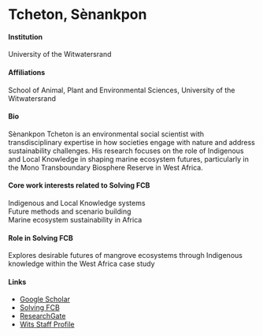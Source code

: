# Tcheton, Sènankpon

#### Institution

University of the Witwatersrand

#### Affiliations

School of Animal, Plant and Environmental Sciences, University of the Witwatersrand

#### Bio

Sènankpon Tcheton is an environmental social scientist with transdisciplinary expertise in how societies engage with nature and address sustainability challenges. His research focuses on the role of Indigenous and Local Knowledge in shaping marine ecosystem futures, particularly in the Mono Transboundary Biosphere Reserve in West Africa.

#### Core work interests related to Solving FCB

Indigenous and Local Knowledge systems\
Future methods and scenario building\
Marine ecosystem sustainability in Africa

#### Role in Solving FCB

Explores desirable futures of mangrove ecosystems through Indigenous knowledge within the West Africa case study

#### Links

* [Google Scholar](https://scholar.google.com/citations?user=qy5YJNsAAAAJ)
* [Solving FCB](https://solvingfcb.org/people/tcheton-s/)
* [ResearchGate](https://www.researchgate.net/profile/Senankpon-Tcheton)
* [Wits Staff Profile](https://www.wits.ac.za/staff/academic-a-z-listing/t/senankpontchetonwitsacza/)
